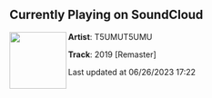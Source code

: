 ## Currently Playing on SoundCloud

[<img align="left" width="100" src="https://i1.sndcdn.com/artworks-000391192791-fcdssj-t500x500.jpg">](https://soundcloud.com/tsumutsumu/2019a)

**Artist**: T5UMUT5UMU 

**Track**: 2019 [Remaster]

Last updated at 06/26/2023 17:22
